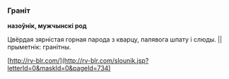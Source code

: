 ### Граніт
**назоўнік, мужчынскі род**

Цвёрдая зярністая горная парода з кварцу, палявога шпату і слюды. || прыметнік: гранітны.

<a rel="author">[http://rv-blr.com/](http://rv-blr.com/slounik.jsp?letterId=0&maskId=0&pageId=734)</a>
